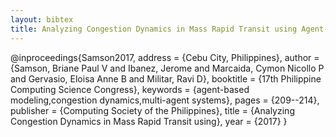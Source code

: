 ```yaml
---
layout: bibtex
title: Analyzing Congestion Dynamics in Mass Rapid Transit using Agent-Based Modeling
---
```


@inproceedings{Samson2017,
    address = {Cebu City, Philippines},
    author = {Samson, Briane Paul V and Ibanez, Jerome and Marcaida, Cymon Nicollo P and Gervasio, Eloisa Anne B and Militar, Ravi D},
    booktitle = {17th Philippine Computing Science Congress},
    keywords = {agent-based modeling,congestion dynamics,multi-agent systems},
    pages = {209--214},
    publisher = {Computing Society of the Philippines},
    title = {Analyzing Congestion Dynamics in Mass Rapid Transit using},
    year = {2017}
}

